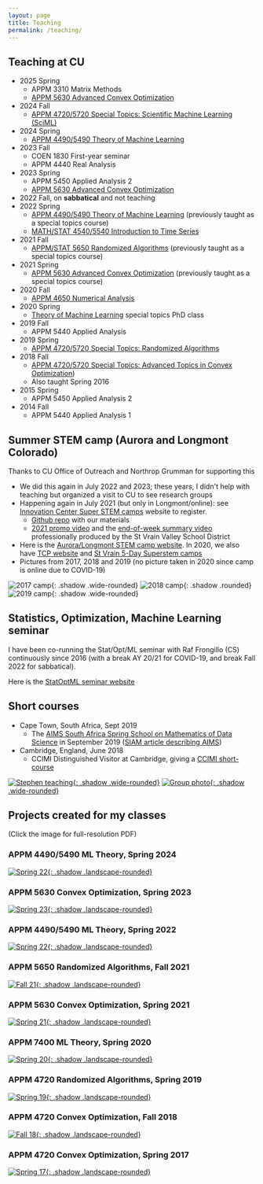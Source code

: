 ```yaml
---
layout: page
title: Teaching
permalink: /teaching/
---
```


## Teaching at CU
- 2025 Spring
  - APPM 3310 Matrix Methods
  - [APPM 5630 Advanced Convex Optimization](https://github.com/stephenbeckr/convex-optimization-class)
- 2024 Fall
  - [APPM 4720/5720 Special Topics: Scientific Machine Learning (SciML)](https://github.com/cu-applied-math/SciML-Class/tree/main)
- 2024 Spring
  - [APPM 4490/5490 Theory of Machine Learning](https://github.com/stephenbeckr/ML-theory-class)
- 2023 Fall
  - COEN 1830 First-year seminar
  - APPM 4440 Real Analysis
- 2023 Spring
  - APPM 5450 Applied Analysis 2
  - [APPM 5630 Advanced Convex Optimization](https://github.com/stephenbeckr/convex-optimization-class)
- 2022 Fall, on **sabbatical** and not teaching
- 2022 Spring
  - [APPM 4490/5490 Theory of Machine Learning](https://github.com/stephenbeckr/ML-theory-class) (previously taught as a special topics course)
  - [MATH/STAT 4540/5540 Introduction to Time Series](https://github.com/stephenbeckr/time-series-class)
- 2021 Fall
  - [APPM/STAT 5650 Randomized Algorithms](https://github.com/stephenbeckr/randomized-algorithm-class) (previously taught as a special topics course)
- 2021 Spring
  - [APPM 5630 Advanced Convex Optimization](https://github.com/stephenbeckr/convex-optimization-class) (previously taught as a special topics course)
- 2020 Fall
  - [APPM 4650 Numerical Analysis](https://github.com/stephenbeckr/numerical-analysis-class)
- 2020 Spring 
  - [Theory of Machine Learning](https://github.com/stephenbeckr/ML-theory-class) special topics PhD class
- 2019 Fall 
  - APPM 5440 Applied Analysis
- 2019 Spring 
  - [APPM 4720/5720 Special Topics: Randomized Algorithms](https://github.com/stephenbeckr/randomized-algorithm-class)
- 2018 Fall 
  - [APPM 4720/5720 Special Topics: Advanced Topics in Convex Optimization](https://github.com/stephenbeckr/convex-optimization-class))
  - Also taught Spring 2016
- 2015 Spring
  - APPM 5450 Applied Analysis 2
- 2014 Fall
  - APPM 5440 Applied Analysis 1

## Summer STEM camp (Aurora and Longmont Colorado)
Thanks to CU Office of Outreach and Northrop Grumman for supporting this
- We did this again in July 2022 and 2023; these years, I didn't help with teaching but organized a visit to CU to see research groups
- Happening again in July 2021 (but only in Longmont/online): see [Innovation Center Super STEM camps](https://innovation.svvsd.org/summercamps) website to register. 
  - [Github repo](https://github.com/cu-applied-math/stem-camp-notebooks) with our materials
  - [2021 promo video](https://drive.google.com/file/d/19b1qO9498OsLW2q96yyKDlqdSSpZHmsC/view?usp=sharing) and the [end-of-week summary video](https://drive.google.com/file/d/1GwUIAFdbVicUUwjaP-1u-ROMvqrGcu04/view?usp=sharing) professionally produced by the St Vrain Valley School District
- Here is the [Aurora/Longmont STEM camp website](http://stemcamp.aurorak12.org/).
In 2020, we also have [TCP website](https://www.colorado.edu/program/tcp/CU-SVVSD-NG-summer-camps-2020) and [St Vrain 5-Day Superstem camps](https://innovation.svvsd.org/superstemcamps)
- Pictures from 2017, 2018 and 2019 (no picture taken in 2020 since camp is online due to COVID-19)

![2017 camp](/assets/img/STEM_CAMP_smallest.jpg){: .shadow .wide-rounded}
![2018 camp](/assets/img/STEM2018.jpg){: .shadow .rounded}
![2019 camp](/assets/img/STEM2019.jpg){: .shadow .wide-rounded}


## Statistics, Optimization, Machine Learning seminar
I have been co-running the Stat/Opt/ML seminar with Raf Frongillo (CS) continuously since 2016 (with a break AY 20/21 for COVID-19, and break Fall 2022 for sabbatical).

Here is the [StatOptML seminar website](https://sites.google.com/colorado.edu/statoptml/)

## Short courses
- Cape Town, South Africa, Sept 2019
  - The [AIMS South Africa Spring School on Mathematics of Data Science](https://aims.ac.za/spring-school-on-mathematics-of-data-science/) in September 2019 ([SIAM article describing AIMS](https://sinews.siam.org/Details-Page/aims-advances-mathematics-education-in-africa-1))
- Cambridge, England, June 2018
  - CCIMI Distinguished Visitor at Cambridge, giving a [CCIMI short-course](http://www.talks.cam.ac.uk/show/index/86806)

[![Stephen teaching](/assets/img/AIMS1_small.jpg){: .shadow .wide-rounded}](../assets/img/AIMS1_med.jpg)
[![Group photo](/assets/img/AIMS2_small.jpg){: .shadow .wide-rounded}](../assets/img/AIMS2_med.jpg)


## Projects created for my classes
(Click the image for full-resolution PDF)

### APPM 4490/5490 ML Theory, Spring 2024
[![Spring 22](/assets/img/SlideshowAllPresentations_4490_Spring24.jpg){: .shadow .landscape-rounded}](../assets/docs/SlideshowAllPresentations_4490_Spring24.pdf)

### APPM 5630 Convex Optimization, Spring 2023
[![Spring 23](/assets/img/SlideshowAllPresentations_5630_Spring23.jpg){: .shadow .landscape-rounded}](../assets/docs/SlideshowAllPresentations_5630_Spring23.pdf)

### APPM 4490/5490 ML Theory, Spring 2022
[![Spring 22](/assets/img/SlideshowAllPresentations_4490_Spring22.jpg){: .shadow .landscape-rounded}](../assets/docs/SlideshowAllPresentations_4490_Spring22.pdf)

### APPM 5650 Randomized Algorithms, Fall 2021
[![Fall 21](/assets/img/SlideshowAllPresentations_5650_Fall21.jpg){: .shadow .landscape-rounded}](../assets/docs/SlideshowAllPresentations_5650_Fall21.pdf)

### APPM 5630 Convex Optimization, Spring 2021
[![Spring 21](/assets/img/SlideshowAllPresentations_5630_Spring21.jpg){: .shadow .landscape-rounded}](../assets/docs/SlideshowAllPresentations_5630_Spring21.pdf)

### APPM 7400 ML Theory, Spring 2020
[![Spring 20](/assets/img/SlideshowAllPresentations_7400Spr20_MLTheory.jpg){: .shadow .landscape-rounded}](../assets/docs/SlideshowAllPresentations_7400Spr20_MLTheory.pdf)

### APPM 4720 Randomized Algorithms, Spring 2019
[![Spring 19](/assets/img/SlideshowAllPresentations_4720Spr19_Randomized.jpg){: .shadow .landscape-rounded}](../assets/docs/SlideshowAllPresentations_4720Spr19_Randomized.pdf)

### APPM 4720 Convex Optimization, Fall 2018
[![Fall 18](/assets/img/SlideshowAllPresentations_4720Fall18.jpg){: .shadow .landscape-rounded}](../assets/docs/SlideshowAllPresentations_4720Fall18.pdf)


### APPM 4720 Convex Optimization, Spring 2017
[![Spring 17](/assets/img/SlideshowAllPresentations_4720Spr17.jpg){: .shadow .landscape-rounded}](../assets/docs/SlideshowAllPresentations_4720Spr17.pdf)
